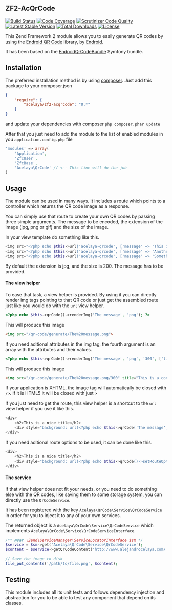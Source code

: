 ## ZF2-AcQrCode

[![Build Status](https://travis-ci.org/acelaya/ZF2-AcQrCode.svg?branch=develop)](https://travis-ci.org/acelaya/ZF2-AcQrCode)
[![Code Coverage](https://scrutinizer-ci.com/g/acelaya/ZF2-AcQrCode/badges/coverage.png?b=master)](https://scrutinizer-ci.com/g/acelaya/ZF2-AcQrCode/?branch=master)
[![Scrutinizer Code Quality](https://scrutinizer-ci.com/g/acelaya/ZF2-AcQrCode/badges/quality-score.png?b=master)](https://scrutinizer-ci.com/g/acelaya/ZF2-AcQrCode/?branch=master)
[![Latest Stable Version](https://poser.pugx.org/acelaya/zf2-acqrcode/v/stable.png)](https://packagist.org/packages/acelaya/zf2-acqrcode)
[![Total Downloads](https://poser.pugx.org/acelaya/zf2-acqrcode/downloads.png)](https://packagist.org/packages/acelaya/zf2-acqrcode)
[![License](https://poser.pugx.org/acelaya/zf2-acqrcode/license.png)](https://packagist.org/packages/acelaya/zf2-acqrcode)

This Zend Framework 2 module allows you to easily generate QR codes by using the [Endroid QR Code](https://github.com/endroid/QrCode) library, by [Endroid](https://github.com/endroid).

It has been based on the [EndroidQrCodeBundle](https://github.com/endroid/EndroidQrCodeBundle) Symfony bundle.

Installation
------------

The preferred installation method is by using [composer](https://getcomposer.com). Just add this package to your composer.json

```json
{
    "require": {
        "acelaya/zf2-acqrcode": "0.*"
    }
}
```
and update your dependencies with composer `php composer.phar update`

After that you just need to add the module to the list of enabled modules in you `application.config.php` file

```php
'modules' => array(
    'Application',
    'ZfcUser',
    'ZfcBase',
    'Acelaya\QrCode' // <-- This line will do the job
)
```

Usage
-----

The module can be used in many ways. It includes a route which points to a controller which returns the QR code image as a response.

You can simply use that route to create your own QR codes by passing three simple arguments. The message to be encoded, the extension of the image (jpg, png or gif) and the size of the image.

In your view template do something like this.

```php
<img src="<?php echo $this->url('acelaya-qrcode', ['message' => 'This is a QR code example']) ?>">
<img src="<?php echo $this->url('acelaya-qrcode', ['message' => 'Another QR code', 'extension' => 'gif']) ?>">
<img src="<?php echo $this->url('acelaya-qrcode', ['message' => 'Something bigger', 'extension' => 'png', 'size' => '600']) ?>">
```

By default the extension is jpg, and the size is 200. The message has to be provided.

#### The view helper

To ease that task, a view helper is provided. By using it you can directly render img tags pointing to that QR code or just get the assembled route just like you would do with the `url` view helper.

```php
<?php echo $this->qrCode()->renderImg('The message', 'png'); ?>
```

This will produce this image

```html
<img src="/qr-code/generate/The%20message.png">
```

If you need aditional attributes in the img tag, the fourth argument is an array with the attributes and their values.

```php
<?php echo $this->qrCode()->renderImg('The message', 'png', '300', ['title' => 'This is a cool QR code', 'class' => 'img-thumbnail']); ?>
```

This will produce this image

```html
<img src="/qr-code/generate/The%20message.png/300" title="This is a cool QR code" class="img-thumbnail">
```

If your application is XHTML, the image tag will automatically be closed with `/>`. If it is HTML5 it will be closed with just `>`

If you just need to get the route, this view helper is a shortcut to the `url` view helper if you use it like this.

```php
<div>
    <h2>This is a nice title</h2>
    <div style="background: url(<?php echo $this->qrCode('The message', 'png') ?>);"></div>
</div>
```

If you need aditional route options to be used, it can be done like this.

```php
<div>
    <h2>This is a nice title</h2>
    <div style="background: url(<?php echo $this->qrCode()->setRouteOptions(['force_canonical' => true])->assembleRoute('The message', 'png') ?>);"></div>
</div>
```

#### The service

If that view helper does not fit your needs, or you need to do something else with the QR codes, like saving them to some storage system, you can directly use the `QrCodeService`.

It has been registered with the key `Acelaya\QrCode\Service\QrCodeService` in order for you to inject it to any of your own services.

The returned object is a `Acelaya\QrCode\Service\QrCodeService` which implements `Acelaya\QrCode\Service\QrCodeServiceInterface`.

```php
/** @var \Zend\ServiceManager\ServiceLocatorInterface $sm */
$service = $sm->get('Acelaya\QrCode\Service\QrCodeService');
$content = $service->getQrCodeContent('http://www.alejandrocelaya.com/', 'png');

// Save the image to disk
file_put_contents('/path/to/file.png', $content);
```

Testing
-------

This module includes all its unit tests and follows dependency injection and abstraction for you to be able to test any component that depend on its classes.

